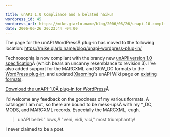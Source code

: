 ```yaml
---

title: unAPI 1.0 Compliance and a belated haiku!
wordpress_id: 45
wordpress_url: https://mike.giarlo.name/blog/2006/06/26/unapi-10-compliance-and-a-belated-haiku/
date: 2006-06-26 20:23:44 -04:00
---
```

The page for the unAPI WordPressÂ plug-in has moved to the following location: <a href="https://mike.giarlo.name/blog/unapi-wordpress-plug-in/">https://mike.giarlo.name/blog/unapi-wordpress-plug-in/</a>

Technosophia is now compliant with the brandy new <a href="http://unapi.info/specs/" target="_blank">unAPI version 1.0 specification</a>Â (which bears an uncanny resemblance to revision 3). I've also added support for the MARCXML and SRW_DC formats to the <a href="https://mike.giarlo.name/blog/2006/05/19/unapi-revision-3-plug-in-for-wordpress/" target="_blank">WordPress plug-in</a>, and updated <a href="http://lxming.blogspot.com/" target="_blank">Xiaoming</a>'s unAPI Wiki page on <a href="http://unapi.stikipad.com/unapi/show/existing+formats" target="_blank">existing formats</a>.

<a href="/leftwing/src/unapi-1.0.zip" target="_blank">Download the unAPI-1.0Â plug-in for WordPress</a>Â

I'd welcome any feedback on the goodness of my various formats. A cataloger I am not, so there are bound to be mess-upsÂ with my *_DC, MODS, and MARCXML records. Especially the MARCXML, eugh.
<blockquote>unAPI belâ€“
lows,Â "veni, vidi, vici,"
most triumphantly!</blockquote>
I never claimed to be a poet.
